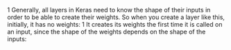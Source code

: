1 Generally, all layers in Keras need to know the shape of their inputs in order to be able to create their weights. So when you create a layer like this, initially, it has no weights:
1 It creates its weights the first time it is called on an input, since the shape of the weights depends on the shape of the inputs:
